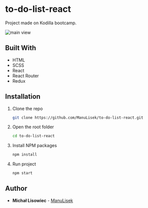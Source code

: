 # to-do-list-react

Project made on Kodilla bootcamp.

![main view](https://res.cloudinary.com/dorwcwygq/image/upload/v1642536361/wtyker/portfolio/Zrzut_ekranu_63_ssgzxc.png)

## Built With

* HTML
* SCSS
* React
* React Router
* Redux

## Installation

1. Clone the repo
   ```sh
   git clone https://github.com/ManuLisek/to-do-list-react.git
   ```
2. Open the root folder
   ```sh
   cd to-do-list-react
   ```
3. Install NPM packages
   ```sh
   npm install
   ```
4. Run project
   ```sh
   npm start
   ```

## Author

* **Michał Lisowiec** - [ManuLisek](https://github.com/ManuLisek)
